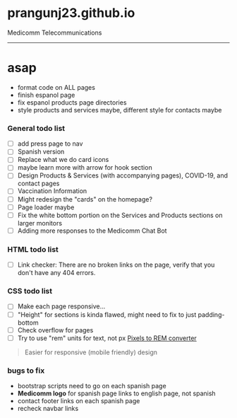 # prangunj23.github.io
Medicomm Telecommunications

---
# asap
- format code on ALL pages
- finish espanol page
- fix espanol products page directories
- style products and services maybe, different style for contacts maybe

### General todo list
- [ ] add press page to nav 
- [ ] Spanish version
- [ ] Replace what we do card icons
- [ ] maybe learn more with arrow for hook section
- [ ] Design Products & Services (with accompanying pages), COVID-19, and contact pages
- [ ] Vaccination Information
- [ ] Might redesign the "cards" on the homepage?
- [ ] Page loader maybe
- [ ] Fix the white bottom portion on the Services and Products sections on larger monitors
- [ ] Adding more responses to the Medicomm Chat Bot

### HTML todo list

- [ ] Link checker: There are no broken links on the page, verify that you don't have any 404 errors.

### CSS todo list
- [ ] Make each page responsive...
- [ ] "Height" for sections is kinda flawed, might need to fix to just padding-bottom
- [ ] Check overflow for pages
- [ ] Try to use "rem" units for text, not px [Pixels to REM converter](https://nekocalc.com/px-to-rem-converter)
> Easier for responsive (mobile friendly) design


### bugs to fix
- bootstrap scripts need to go on each spanish page
- **Medicomm logo** for spanish page links to english page, not spanish
- contact footer links on each spanish page
- recheck navbar links
